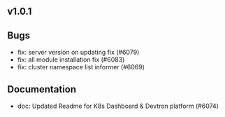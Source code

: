 ## v1.0.1

## Bugs
- fix: server version on updating fix (#6079)
- fix: all module installation fix (#6083)
- fix: cluster namespace list informer (#6069)
## Documentation
- doc: Updated Readme for K8s Dashboard & Devtron platform (#6074)


